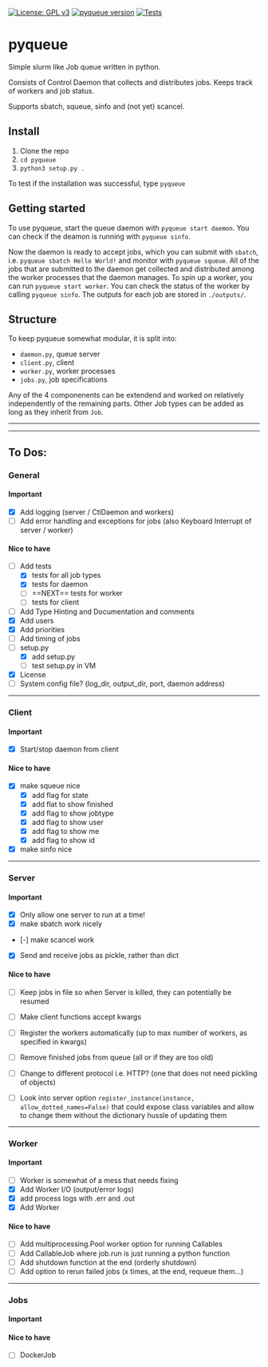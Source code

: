 [![License: GPL v3](https://img.shields.io/badge/License-GPLv3-blue.svg)](https://www.gnu.org/licenses/gpl-3.0)
[![pyqueue version](https://img.shields.io/badge/version-v0.01-green.svg)](https://github.com/jnsbck/pyqueue)
[![Tests](https://github.com/jnsbck/pyqueue/workflows/Tests/badge.svg?branch=main)](https://github.com/jnsbck/pyqueue/actions)

# pyqueue

Simple slurm like Job queue written in python.

Consists of Control Daemon that collects and distributes jobs. Keeps track of workers and job status.

Supports sbatch, squeue, sinfo and (not yet) scancel.


## Install
1. Clone the repo
2. `cd pyqueue`
3. `python3 setup.py .`

To test if the installation was successful, type `pyqueue`

## Getting started
To use pyqueue, start the queue daemon with `pyqueue start daemon`. You can check if the deamon is running with `pyqueue sinfo`.

Now the daemon is ready to accept jobs, which you can submit with `sbatch`, i.e. `pyqueue sbatch Hello World!` and monitor with `pyqueue squeue`. All of the jobs that are submitted to the daemon get collected and distributed among the worker processes that the daemon manages. To spin up a worker, you can run `pyqueue start worker`. You can check the status of the worker by calling `pyqueue sinfo`. The outputs for each job are stored in `./outputs/`.

## Structure
To keep pyqueue somewhat modular, it is split into:
- `daemon.py`, queue server
- `client.py`, client
- `worker.py`, worker processes
- `jobs.py`, job specifications

Any of the 4 componenents can be extendend and worked on relatively independently of the remaining parts. Other Job types can be added as long as they inherit from `Job`.

---
---
## To Dos:
### General
#### Important
- [x] Add logging (server / CtlDaemon and workers)
- [ ] Add error handling and exceptions for jobs (also Keyboard Interrupt of server / worker)

#### Nice to have
- [ ] Add tests
    - [x] tests for all job types
    - [x] tests for daemon
    - [ ] ==NEXT== tests for worker
    - [ ] tests for client
- [ ] Add Type Hinting and Documentation and comments
- [x] Add users
- [x] Add priorities
- [ ] Add timing of jobs
- [ ] setup.py
    - [x] add setup.py
    - [ ] test setup.py in VM
- [x] License
- [ ] System config file? (log_dir, output_dir, port, daemon address)

---
### Client
#### Important
- [x] Start/stop daemon from client

#### Nice to have
- [x] make squeue nice
    - [x] add flag for state
    - [x] add flat to show finished
    - [x] add flag to show jobtype
    - [x] add flag to show user
    - [x] add flag to show me
    - [x] add flag to show id
- [x] make sinfo nice

---
### Server
#### Important
- [x] Only allow one server to run at a time!
- [x] make sbatch work nicely
- [-] make scancel work
- [x] Send and receive jobs as pickle, rather than dict

#### Nice to have
- [ ] Keep jobs in file so when Server is killed, they can potentially be resumed
- [ ] Make client functions accept kwargs
- [ ] Register the workers automatically (up to max number of workers, as specified in kwargs)
- [ ] Remove finished jobs from queue (all or if they are too old)
- [ ] Change to different protocol i.e. HTTP? (one that does not need pickling of objects)
- [ ] Look into server option `register_instance(instance, allow_dotted_names=False)` that could expose class variables and allow to change them without the dictionary hussle of updating them


---
### Worker
#### Important
- [ ] Worker is somewhat of a mess that needs fixing
- [x] Add Worker I/O (output/error logs)
- [x] add process logs with <pid>.err and <pid>.out
- [x] Add Worker

#### Nice to have
- [ ] Add multiprocessing.Pool worker option for running Callables
- [ ] Add CallableJob where job.run is just running a python function
- [ ] Add shutdown function at the end (orderly shutdown)
- [ ] Add option to rerun failed jobs (x times, at the end, requeue them...)

---
### Jobs
#### Important

#### Nice to have
- [ ] DockerJob
